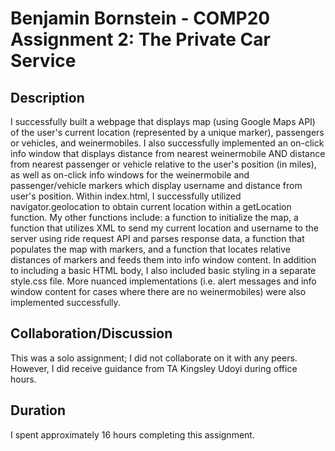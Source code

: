 # Benjamin Bornstein - COMP20 Assignment 2: The Private Car Service

## Description
I successfully built a webpage that displays map (using Google Maps API) of the user's current location (represented by a unique marker), passengers or vehicles, and weinermobiles. I also successfully implemented an on-click info window that displays distance from nearest weinermobile AND distance from nearest passenger or vehicle relative to the user's position (in miles), as well as on-click info windows for the weinermobile and passenger/vehicle markers which display username and distance from user's position. Within index.html, I successfully utilized navigator.geolocation to obtain current location within a getLocation function. My other functions include: a function to initialize the map, a function that utilizes XML to send my current location and username to the server using ride request API and parses response data, a function that populates the map with markers, and a function that locates relative distances of markers and feeds them into info window content. In addition to including a basic HTML body, I also included basic styling in a separate style.css file. More nuanced implementations (i.e. alert messages and info window content for cases where there are no weinermobiles) were also implemented successfully.

## Collaboration/Discussion
This was a solo assignment; I did not collaborate on it with any peers. However, I did receive guidance from TA Kingsley Udoyi during office hours.

## Duration
I spent approximately 16 hours completing this assignment.

